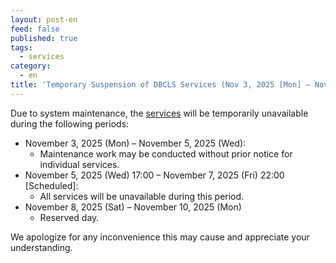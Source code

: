 ```yaml
---
layout: post-en
feed: false
published: true
tags:
  - services
category:
  - en
title: 'Temporary Suspension of DBCLS Services (Nov 3, 2025 [Mon] – Nov 10, 2025 [Mon] [Maximum Duration] UTC+9)'
---
```

Due to system maintenance, the [services](https://dbcls.rois.ac.jp/services-en.html) will be temporarily unavailable during the following periods:

* November 3, 2025 (Mon) – November 5, 2025 (Wed):
  * Maintenance work may be conducted without prior notice for individual services.
* November 5, 2025 (Wed) 17:00 – November 7, 2025 (Fri) 22:00 [Scheduled]:
  * All services will be unavailable during this period.
* November 8, 2025 (Sat) – November 10, 2025 (Mon) 
  * Reserved day.

We apologize for any inconvenience this may cause and appreciate your understanding.

